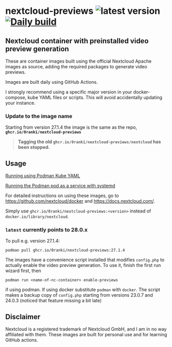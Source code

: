 # nextcloud-previews ![`latest` version](https://img.shields.io/github/v/tag/0ranki/nextcloud-previews) [![Daily build](https://github.com/0ranki/nextcloud-previews/actions/workflows/current.yml/badge.svg)](https://github.com/0ranki/nextcloud-previews/actions/workflows/current.yml)

## Nextcloud container with preinstalled video preview generation

These are container images built using the official Nextcloud Apache images as
source, adding the required packages to generate video previews.

Images are built daily using GitHub Actions.

I strongly recommend using a specific major version in your docker-compose, kube YAML files or scripts. This will avoid accidentally updating your instance.

### Update to the image name
Starting from version 27.1.4 the image is the same as the repo, **`ghcr.io/0ranki/nextcloud-previews`**

> **Tagging the old `ghcr.io/0ranki/nextcloud-previews/nextcloud` has been stopped.**

## Usage

[Running using Podman Kube YAML](PODMAN.md)

[Running the Podman pod as a service with systemd](SYSTEMD.md)

For detailed instructions on using these images, go to https://github.com/nextcloud/docker
and https://docs.nextcloud.com/.

Simply use `ghcr.io/0ranki/nextcloud-previews:<version>`
instead of `docker.io/library/nextcloud`.

### `latest` currently points to 28.0.x

To pull e.g. version 27.1.4:
```
podman pull ghcr.io/0ranki/nextcloud-previews:27.1.4
```

The images have a convenience script installed that modifies `config.php` to actually
enable the video preview generation. To use it, finish the first run wizard first, then
```
podman run <name-of-nc-container> enable-previews
```
if using podman. If using docker substitute `podman` with `docker`. The script makes
a backup copy of `config.php` starting from versions 23.0.7 and 24.0.3 (noticed that
feature missing a bit late)
## Disclaimer
Nextcloud is a registered trademark of Nextcloud GmbH, and I am in no way affiliated
with them. These images are built for personal use and for learning GitHub actions.
